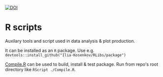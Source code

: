 [![DOI](https://zenodo.org/badge/96409913.svg)](https://zenodo.org/badge/latestdoi/96409913)

# R scripts
Auxilary tools and script used in data analysis & plot production.

It can be installed as an `R` package. Use e.g. `devtools::install_github("Ilia-Kosenkov/RLibs/package")`

[Compile.R](./Compile.R) can be used to build, install & test package. Run from repo's root directory like `RScript ./Compile.R`.
